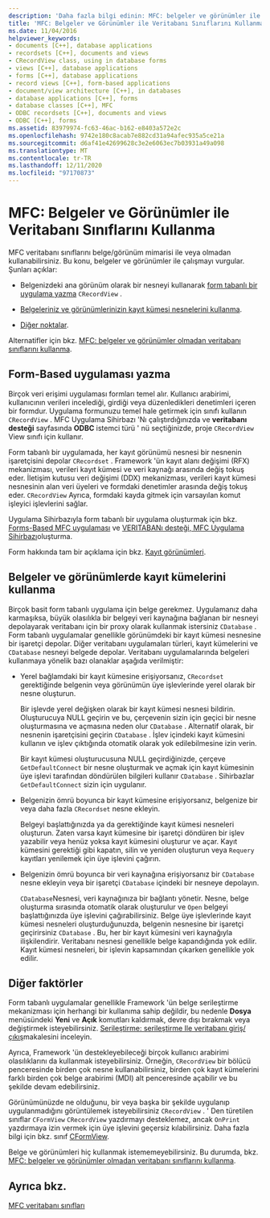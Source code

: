 ```yaml
---
description: 'Daha fazla bilgi edinin: MFC: belgeler ve görünümler ile veritabanı sınıflarını kullanma'
title: 'MFC: Belgeler ve Görünümler ile Veritabanı Sınıflarını Kullanma'
ms.date: 11/04/2016
helpviewer_keywords:
- documents [C++], database applications
- recordsets [C++], documents and views
- CRecordView class, using in database forms
- views [C++], database applications
- forms [C++], database applications
- record views [C++], form-based applications
- document/view architecture [C++], in databases
- database applications [C++], forms
- database classes [C++], MFC
- ODBC recordsets [C++], documents and views
- ODBC [C++], forms
ms.assetid: 83979974-fc63-46ac-b162-e8403a572e2c
ms.openlocfilehash: 9742e180c8acab7e882cd31a94afec935a5ce21a
ms.sourcegitcommit: d6af41e42699628c3e2e6063ec7b03931a49a098
ms.translationtype: MT
ms.contentlocale: tr-TR
ms.lasthandoff: 12/11/2020
ms.locfileid: "97170873"
---
```

# <a name="mfc-using-database-classes-with-documents-and-views"></a>MFC: Belgeler ve Görünümler ile Veritabanı Sınıflarını Kullanma

MFC veritabanı sınıflarını belge/görünüm mimarisi ile veya olmadan kullanabilirsiniz. Bu konu, belgeler ve görünümler ile çalışmayı vurgular. Şunları açıklar:

- Belgenizdeki ana görünüm olarak bir nesneyi kullanarak [form tabanlı bir uygulama yazma](#_core_writing_a_form.2d.based_application) `CRecordView` .

- [Belgeleriniz ve görünümlerinizin kayıt kümesi nesnelerini kullanma](#_core_using_recordsets_in_documents_and_views).

- [Diğer noktalar](#_core_other_factors).

Alternatifler için bkz. [MFC: belgeler ve görünümler olmadan veritabanı sınıflarını kullanma](../data/mfc-using-database-classes-without-documents-and-views.md).

## <a name="writing-a-form-based-application"></a><a name="_core_writing_a_form.2d.based_application"></a> Form-Based uygulaması yazma

Birçok veri erişimi uygulaması formları temel alır. Kullanıcı arabirimi, kullanıcının verileri incelediği, girdiği veya düzenledikleri denetimleri içeren bir formdur. Uygulama formunuzu temel hale getirmek için sınıfı kullanın `CRecordView` . MFC Uygulama Sihirbazı 'Nı çalıştırdığınızda ve **veritabanı desteği** sayfasında **ODBC** istemci türü ' nü seçtiğinizde, proje `CRecordView` View sınıfı için kullanır.

Form tabanlı bir uygulamada, her kayıt görünümü nesnesi bir nesnenin işaretçisini depolar `CRecordset` . Framework 'ün kayıt alanı değişimi (RFX) mekanizması, verileri kayıt kümesi ve veri kaynağı arasında değiş tokuş eder. İletişim kutusu veri değişimi (DDX) mekanizması, verileri kayıt kümesi nesnesinin alan veri üyeleri ve formdaki denetimler arasında değiş tokuş eder. `CRecordView` Ayrıca, formdaki kayda gitmek için varsayılan komut işleyici işlevlerini sağlar.

Uygulama Sihirbazıyla form tabanlı bir uygulama oluşturmak için bkz. [Forms-Based MFC uygulaması](../mfc/reference/creating-a-forms-based-mfc-application.md) ve [VERITABANı desteği, MFC Uygulama Sihirbazı](../mfc/reference/database-support-mfc-application-wizard.md)oluşturma.

Form hakkında tam bir açıklama için bkz. [Kayıt görünümleri](../data/record-views-mfc-data-access.md).

## <a name="using-recordsets-in-documents-and-views"></a><a name="_core_using_recordsets_in_documents_and_views"></a> Belgeler ve görünümlerde kayıt kümelerini kullanma

Birçok basit form tabanlı uygulama için belge gerekmez. Uygulamanız daha karmaşıksa, büyük olasılıkla bir belgeyi veri kaynağına bağlanan bir nesneyi depolayarak veritabanı için bir proxy olarak kullanmak istersiniz `CDatabase` . Form tabanlı uygulamalar genellikle görünümdeki bir kayıt kümesi nesnesine bir işaretçi depolar. Diğer veritabanı uygulamaları türleri, kayıt kümelerini ve `CDatabase` nesneyi belgede depolar. Veritabanı uygulamalarında belgeleri kullanmaya yönelik bazı olanaklar aşağıda verilmiştir:

- Yerel bağlamdaki bir kayıt kümesine erişiyorsanız, `CRecordset` gerektiğinde belgenin veya görünümün üye işlevlerinde yerel olarak bir nesne oluşturun.

   Bir işlevde yerel değişken olarak bir kayıt kümesi nesnesi bildirin. Oluşturucuya NULL geçirin ve bu, çerçevenin sizin için geçici bir nesne oluşturmasına ve açmasına neden olur `CDatabase` . Alternatif olarak, bir nesnenin işaretçisini geçirin `CDatabase` . İşlev içindeki kayıt kümesini kullanın ve işlev çıktığında otomatik olarak yok edilebilmesine izin verin.

   Bir kayıt kümesi oluşturucusuna NULL geçirdiğinizde, çerçeve `GetDefaultConnect` bir nesne oluşturmak ve açmak için kayıt kümesinin üye işlevi tarafından döndürülen bilgileri kullanır `CDatabase` . Sihirbazlar `GetDefaultConnect` sizin için uygulanır.

- Belgenizin ömrü boyunca bir kayıt kümesine erişiyorsanız, belgenize bir veya daha fazla `CRecordset` nesne ekleyin.

   Belgeyi başlattığınızda ya da gerektiğinde kayıt kümesi nesneleri oluşturun. Zaten varsa kayıt kümesine bir işaretçi döndüren bir işlev yazabilir veya henüz yoksa kayıt kümesini oluşturur ve açar. Kayıt kümesini gerektiği gibi kapatın, silin ve yeniden oluşturun veya `Requery` kayıtları yenilemek için üye işlevini çağırın.

- Belgenizin ömrü boyunca bir veri kaynağına erişiyorsanız bir `CDatabase` nesne ekleyin veya bir işaretçi `CDatabase` içindeki bir nesneye depolayın.

   `CDatabase`Nesnesi, veri kaynağınıza bir bağlantı yönetir. Nesne, belge oluşturma sırasında otomatik olarak oluşturulur ve `Open` belgeyi başlattığınızda üye işlevini çağırabilirsiniz. Belge üye işlevlerinde kayıt kümesi nesneleri oluşturduğunuzda, belgenin nesnesine bir işaretçi geçirirsiniz `CDatabase` . Bu, her bir kayıt kümesini veri kaynağıyla ilişkilendirir. Veritabanı nesnesi genellikle belge kapandığında yok edilir. Kayıt kümesi nesneleri, bir işlevin kapsamından çıkarken genellikle yok edilir.

## <a name="other-factors"></a><a name="_core_other_factors"></a> Diğer faktörler

Form tabanlı uygulamalar genellikle Framework 'ün belge serileştirme mekanizması için herhangi bir kullanıma sahip değildir, bu nedenle **Dosya** menüsündeki **Yeni** ve **Açık** komutları kaldırmak, devre dışı bırakmak veya değiştirmek isteyebilirsiniz. [Serileştirme: serileştirme Ile veritabanı giriş/çıkış](../mfc/serialization-serialization-vs-database-input-output.md)makalesini inceleyin.

Ayrıca, Framework 'ün destekleyebileceği birçok kullanıcı arabirimi olasılıklarını da kullanmak isteyebilirsiniz. Örneğin, `CRecordView`  bir bölücü penceresinde birden çok nesne kullanabilirsiniz, birden çok kayıt kümelerini farklı birden çok belge arabirimi (MDI) alt penceresinde açabilir ve bu şekilde devam edebilirsiniz.

Görünümünüzde ne olduğunu, bir veya başka bir şekilde uygulanıp uygulanmadığını görüntülemek isteyebilirsiniz `CRecordView`  . ' Den türetilen sınıflar `CFormView` `CRecordView` yazdırmayı desteklemez, ancak `OnPrint` yazdırmaya izin vermek için üye işlevini geçersiz kılabilirsiniz. Daha fazla bilgi için bkz. sınıf [CFormView](../mfc/reference/cformview-class.md).

Belge ve görünümleri hiç kullanmak istememeyebilirsiniz. Bu durumda, bkz. [MFC: belgeler ve görünümler olmadan veritabanı sınıflarını kullanma](../data/mfc-using-database-classes-without-documents-and-views.md).

## <a name="see-also"></a>Ayrıca bkz.

[MFC veritabanı sınıfları](../data/mfc-database-classes-odbc-and-dao.md)
